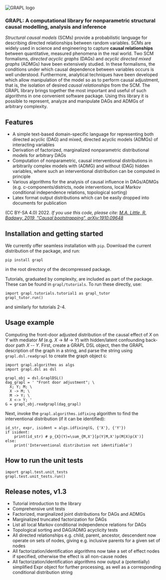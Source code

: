 ![GRAPL logo](https://raw.githubusercontent.com/max-little/GRAPL/main/grapl.png)
### GRAPL: A computational library for nonparametric structural causal modelling, analysis and inference

*Structural causal models* (SCMs) provide a probabilistic language for describing directed relationships between random variables. SCMs are widely used in science and engineering to capture **causal relationships** between quantitative, measured phenomena in the real world. Two SCM formalisms, *directed acyclic graphs* (DAGs) and *acyclic directed mixed graphs* (ADMGs) have been extensively studied. In these formalisms, the conditions under which causal dependence between variables occurs is well understood. Furthermore, analytical techniques have been developed which allow manipulation of the model so as to perform causal adjustment, that is, the isolation of desired *causal relationships* from the SCM. The GRAPL library brings together the most important and useful of such algorithms in one convenient software package. Using this library it is possible to represent, analyze and manipulate DAGs and ADMGs of arbitrary complexity.

## Features
- A simple text-based domain-specific language for representing both directed acyclic (DAG) and mixed, directed acyclic models (ADMGs) of interacting variables
- Derivation of factorized, marginalized nonparametric distributional models for arbitrary DAGs
- Computation of nonparametric, causal interventional distributions in arbitrarily complex models with (ADMG) and without (DAG) hidden variables, where such an interventional distribution can be computed in principle
- Various algorithms for the analysis of causal influence in DAGs/ADMGs (e.g. c-components/districts, node interventions, local Markov conditional independence relations, topological sorting)
- Latex format output distributions which can be easily dropped into documents for publication

(CC BY-SA 4.0) 2022. *If you use this code, please cite: [M.A. Little, R. Badawy, 2019, "Causal bootstrapping", arXiv:1910.09648](https://arxiv.org/abs/1910.09648)*

## Installation and getting started

We currently offer seamless installation with  `pip`. Download the current distribution of the package, and run:
```
pip install grapl
```
in the root directory of the decompressed package.

Tutorials, graduated by complexity, are included as part of the package. These can be found in `grapl/tutorials`.
To run these directly, use:
```
import grapl.tutorials.tutorial1 as grapl_tutor
grapl_tutor.run()
```
and similarly for tutorials 2-4.

## Usage example

Computing the front-door adjusted distribution of the causal effect of *X* on *Y* with mediator *M* (e.g. *X* -> *M* -> *Y*) with hidden/latent confounding back-door path *X* -- *Y*. First, create a GRAPL DSL object, then the GRAPL description of the graph in a string, and parse the string using `grapl.dsl.readgrapl` to create the graph object `G`:

```
import grapl.algorithms as algs
import grapl.dsl as dsl

grapl_obj = dsl.GraplDSL()
dag_grapl = ' "Front door adjustment"; \
  X; Y; M; \
  X -> M; \
  M -> Y; \
  X <-> Y; '
G = grapl_obj.readgrapl(dag_grapl)
```

Next, invoke the `grapl.algorithms.idfixing` algorithm to find the interventional distribution (if it can be identified):

```
id_str, expr, isident = algs.idfixing(G, {'X'}, {'Y'})
if isident:
    print(id_str) # p_{X}(Y)=\sum_{M,X'}[p(Y|M,X')p(M|X)p(X')]
else:
    print('Interventional distribution not identifiable')
```

## How to run the unit tests

```
import grapl.test.unit_tests
grapl.test.unit_tests.run()
```

## Release notes, v1.3
- Tutorial introduction to the library
- Comprehensive unit tests
- Factorized, marginalized joint distributions for DAGs and ADMGs
- Marginalized truncated factorization for DAGs
- List all local Markov conditional independence relations for DAGs
- Topological sorting and DAG/ADMG acyclicity tests
- All directed relationships e.g. child, parent, ancestor, descendent now operate on sets of nodes, giving e.g. inclusive parents for a given set of nodes
- All factorization/identification algorithms now take a set of effect nodes if specified, otherwise the effect is all non-cause nodes
- All factorization/identification algorithms now output a (potentially) simplified  Expr object for further processing, as well as a corresponding conditional distribution string
